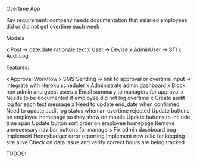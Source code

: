 Overtime App

Key requirement: company needs documentation that salaried employees did or did not get overtime each week

Models

x Post -> date:date rationale:text
x User -> Devise
x AdminUser -> STI
x AuditLog

Features:

x Approval Workflow
x SMS Sending -> link to approval or overtime input -> integrate with Heroku scheduler
x Administrate admin dashboard
x Block non admin and guest users
x Email summary to managers for approval
x Needs to be documented if employee did not log overtime
x Create audit log for each text message
x Need to update end_date when confirmed
Need to update audit log status when an overtime rejected
Update buttons on employee homepage so they show on mobile
Update buttons to include time span
Update button sort order on employee homepage
Remove unnecessary nav bar buttons for managers
Fix admin dashboard bug
Implement Honeybadger error reporting
Implement new relic for keeping site alive
Check on data issue and verify correct hours are being tracked

TODOS: